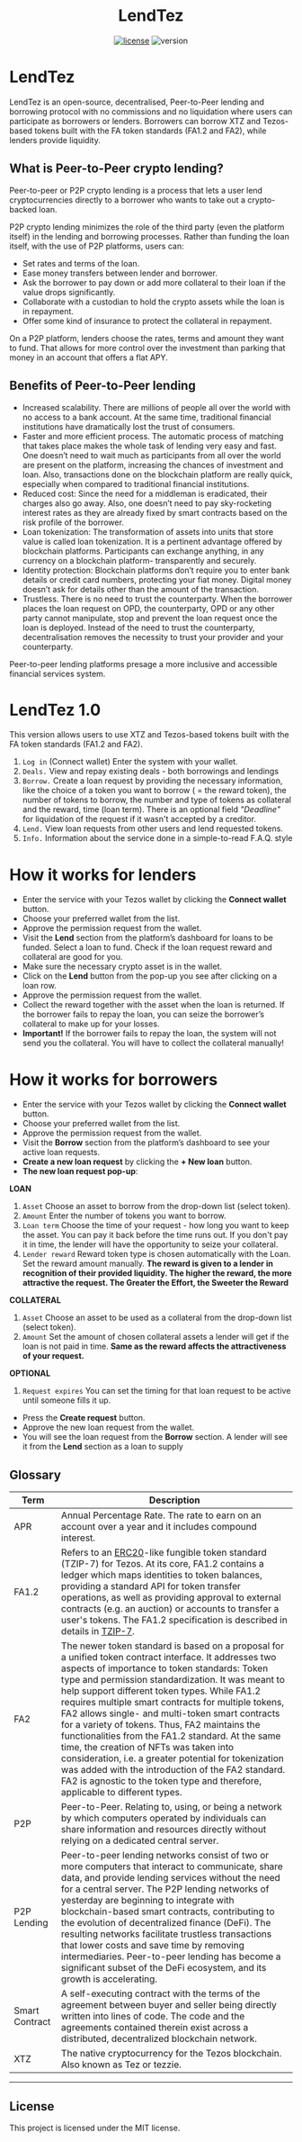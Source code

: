 <h1 align="center">
  LendTez
</h1>



<div align="center">

[![license](https://img.shields.io/github/license/dec0dOS/amazing-github-template.svg?style=flat-square)](LICENSE)
![version](https://img.shields.io/badge/build%20version-1.0-blue)

</div>


# LendTez
LendTez is an open-source, decentralised, Peer-to-Peer lending and borrowing protocol with no commissions and no liquidation where users can participate as borrowers or lenders. Borrowers can borrow XTZ and Tezos-based tokens built with the FA token standards (FA1.2 and FA2), while lenders provide liquidity.


## What is Peer-to-Peer crypto lending?

Peer-to-peer or P2P crypto lending is a process that lets a user lend cryptocurrencies directly to a borrower who wants to take out a crypto-backed loan.

P2P crypto lending minimizes the role of the third party (even the platform itself) in the lending and borrowing processes. Rather than funding the loan itself, with the use of P2P platforms, users can:

* Set rates and terms of the loan.
* Ease money transfers between lender and borrower.
* Ask the borrower to pay down or add more collateral to their loan if the value drops significantly.
* Collaborate with a custodian to hold the crypto assets while the loan is in repayment.
* Offer some kind of insurance to protect the collateral in repayment.

On a P2P platform, lenders choose the rates, terms and amount they want to fund. That allows for more control over the investment than parking that money in an account that offers a flat APY.

## Benefits of Peer-to-Peer lending

* Increased scalability. There are millions of people all over the world with no access to a bank account. At the same time, traditional financial institutions have dramatically lost the trust of consumers. 
* Faster and more efficient process. The automatic process of matching that takes place makes the whole task of lending very easy and fast. One doesn’t need to wait much as participants from all over the world are present on the platform, increasing the chances of investment and loan. Also, transactions done on the blockchain platform are really quick, especially when compared to traditional financial institutions.
* Reduced cost: Since the need for a middleman is eradicated, their charges also go away. Also, one doesn’t need to pay sky-rocketing interest rates as they are already fixed by smart contracts based on the risk profile of the borrower.
* Loan tokenization: The transformation of assets into units that store value is called loan tokenization. It is a pertinent advantage offered by blockchain platforms. Participants can exchange anything, in any currency on a blockchain platform- transparently and securely.
* Identity protection: Blockchain platforms don’t require you to enter bank details or credit card numbers, protecting your fiat money. Digital money doesn’t ask for details other than the amount of the transaction.
* Trustless. There is no need to trust the counterparty. When the borrower places the loan request on OPD, the counterparty, OPD or any other party cannot manipulate, stop and prevent the loan request once the loan is deployed. Instead of the need to trust the counterparty, decentralisation removes the necessity to trust your provider and your counterparty.

Peer-to-peer lending platforms presage a more inclusive and accessible financial services system.


# LendTez 1.0
This version allows users to use XTZ and Tezos-based tokens built with the FA token standards (FA1.2 and FA2).


1. `Log in` (Connect wallet) Enter the system with your wallet. 
2. `Deals.` View and repay existing deals - both borrowings and lendings
3. `Borrow.` Create a loan request by providing the necessary information, like the choice of a token you want to borrow ( = the reward token), the number of tokens to borrow, the number and type of tokens as collateral and the reward, time (loan term). There is an optional field *"Deadline"* for liquidation of the request if it wasn't accepted by a creditor.
4. `Lend.` View loan requests from other users and lend requested tokens.
5. `Info.` Information about the service done in a simple-to-read F.A.Q. style 

# How it works for lenders

* Enter the service with your Tezos wallet by clicking the **Connect wallet** button.
* Choose your preferred wallet from the list.
* Approve the permission request from the wallet. 
* Visit the **Lend** section from the platform’s dashboard for loans to be funded. Select a loan to fund. Check if the loan request reward and collateral are good for you.
* Make sure the necessary crypto asset is in the wallet.
* Click on the **Lend** button from the pop-up you see after clicking on a loan row.
* Approve the permission request from the wallet.
* Collect the reward together with the asset when the loan is returned. If the borrower fails to repay the loan, you can seize the borrower’s collateral to make up for your losses.
* **Important!** If the borrower fails to repay the loan, the system will not send you the collateral. You will have to collect the collateral manually! 

# How it works for borrowers

* Enter the service with your Tezos wallet by clicking the **Connect wallet** button.
* Choose your preferred wallet from the list.
* Approve the permission request from the wallet. 
* Visit the **Borrow** section from the platform’s dashboard to see your active loan requests.
* **Create a new loan request** by clicking the **+ New loan** button.
* **The new loan request pop-up**:

**LOAN**
1. `Asset` Choose an asset to borrow from the drop-down list (select token).
2. `Amount` Enter the number of tokens you want to borrow.
3. `Loan term` Choose the time of your request - how long you want to keep the asset. You can pay it back before the time runs out. If you don't pay it in time, the lender will have the opportunity to seize your collateral.  
4. `Lender reward` Reward token type is chosen automatically with the Loan. Set the reward amount manually. 
**The reward is given to a lender in recognition of their provided liquidity. The higher the reward, the more attractive the request. The Greater the Effort, the Sweeter the Reward**

**COLLATERAL**
1. `Asset` Choose an asset to be used as a collateral from the drop-down list (select token).
2. `Amount` Set the amount of chosen collateral assets a lender will get if the loan is not paid in time. **Same as the reward affects the attractiveness of your request.**

**OPTIONAL**
1. `Request expires` You can set the timing for that loan request to be active until someone fills it up.

* Press the **Create request** button.
* Approve the new loan request from the wallet.
* You will see the loan request from the **Borrow** section. A lender will see it from the **Lend** section as a loan to supply


## Glossary
| Term | Description |
| --- | --- |
| APR | Annual Percentage Rate. The rate to earn on an account over a year and it includes compound interest. |
| FA1.2 | Refers to an [ERC20](https://eips.ethereum.org/EIPS/eip-20)-like fungible token standard (TZIP-7) for Tezos. At its core, FA1.2 contains a ledger which maps identities to token balances, providing a standard API for token transfer operations, as well as providing approval to external contracts (e.g. an auction) or accounts to transfer a user's tokens. The FA1.2 specification is described in details in [TZIP-7](https://gitlab.com/tezos/tzip/-/blob/master/proposals/tzip-7/tzip-7.md). |
| FA2 | The newer token standard is based on a proposal for a unified token contract interface. It addresses two aspects of importance to token standards: Token type and permission standardization. It was meant to help support different token types. While FA1.2 requires multiple smart contracts for multiple tokens, FA2 allows single- and multi-token smart contracts for a variety of tokens. Thus, FA2 maintains the functionalities from the FA1.2 standard. At the same time, the creation of NFTs was taken into consideration, i.e. a greater potential for tokenization was added with the introduction of the FA2 standard. FA2 is agnostic to the token type and therefore, applicable to different types.
| P2P | Peer-to-Peer. Relating to, using, or being a network by which computers operated by individuals can share information and resources directly without relying on a dedicated central server. |
| P2P Lending | Peer-to-peer lending networks consist of two or more computers that interact to communicate, share data, and provide lending services without the need for a central server. The P2P lending networks of yesterday are beginning to integrate with blockchain-based smart contracts, contributing to the evolution of decentralized finance (DeFi). The resulting networks facilitate trustless transactions that lower costs and save time by removing intermediaries. Peer-to-peer lending has become a significant subset of the DeFi ecosystem, and its growth is accelerating. |
| Smart Contract | A self-executing contract with the terms of the agreement between buyer and seller being directly written into lines of code. The code and the agreements contained therein exist across a distributed, decentralized blockchain network. |
| XTZ | The native cryptocurrency for the Tezos blockchain. Also known as Tez or  tezzie. |

---

## License
This project is licensed under the MIT license.
